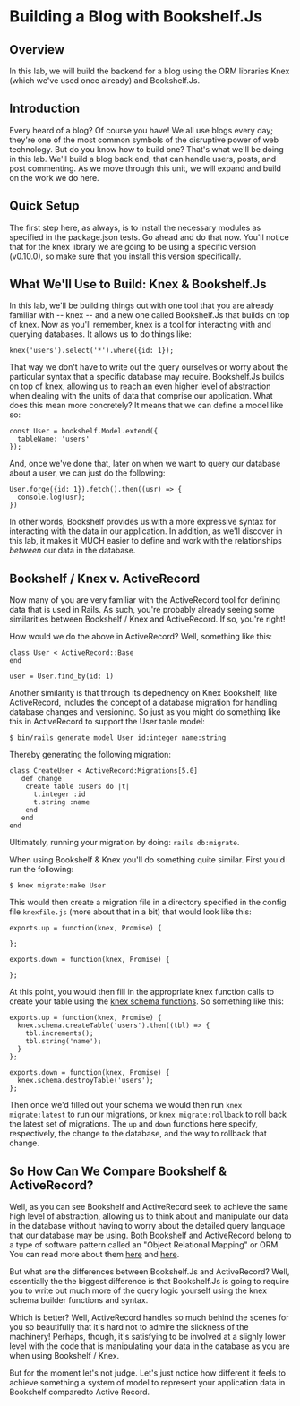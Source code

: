 Building a Blog with Bookshelf.Js
=================================

## Overview

In this lab, we will build the backend for a blog using the ORM libraries Knex (which we've used once already) and Bookshelf.Js.

## Introduction

Every heard of a blog? Of course you have! We all use blogs every day; they're one of the most common symbols of the disruptive power of web technology. But do you know how to build one? That's what we'll be doing in this lab. We'll build a blog back end, that can handle users, posts, and post commenting. As we move through this unit, we will expand and build on the work we do here.

## Quick Setup
 
The first step here, as always, is to install the necessary modules as specified in the package.json tests. Go ahead and do that now. You'll notice that for the knex library we are going to be using a specific version (v0.10.0), so make sure that you install this version specifically.

## What We'll Use to Build: Knex & Bookshelf.Js
 
In this lab, we'll be building things out with one tool that you are already familiar with -- knex -- and a new one called Bookshelf.Js that builds on top of knex. Now as you'll remember, knex is a tool for interacting with and querying databases. It allows us to do things like:

```
knex('users').select('*').where({id: 1});
```

That way we don't have to write out the query ourselves or worry about the particular syntax that a specific database may require. Bookshelf.Js builds on top of knex, allowing us to reach an even higher level of abstraction when dealing with the units of data that comprise our application. What does this mean more concretely? It means that we can define a model like so:

```
const User = bookshelf.Model.extend({
  tableName: 'users'
});
```

And, once we've done that, later on when we want to query our database about a user, we can just do the following:

```
User.forge({id: 1}).fetch().then((usr) => {
  console.log(usr);
})
```

In other words, Bookshelf provides us with a more expressive syntax for interacting with the data in our application. In addition, as we'll discover in this lab, it makes it MUCH easier to define and work with the relationships *between* our data in the database.
 
## Bookshelf / Knex v. ActiveRecord

Now many of you are very familiar with the ActiveRecord tool for defining data that is used in Rails. As such, you're probably already seeing some similarities between Bookshelf / Knex and ActiveRecord. If so, you're right!

How would we do the above in ActiveRecord? Well, something like this:

```
class User < ActiveRecord::Base
end

user = User.find_by(id: 1)
```



Another similarity is that through its depednency on Knex Bookshelf, like ActiveRecord, includes the concept of a database migration for handling database changes and versioning. So just as you might do something like this in ActiveRecord to support the User table model:

```
$ bin/rails generate model User id:integer name:string
```
  
Thereby generating the following migration:

```
class CreateUser < ActiveRecord:Migrations[5.0]
   def change
    create table :users do |t|
      t.integer :id
      t.string :name
    end
   end
end
```

Ultimately, running your migration by doing: `rails db:migrate`.

When using Bookshelf & Knex you'll do something quite similar. First you'd run the following:

```
$ knex migrate:make User
```

This would then create a migration file in a directory specified in the config file `knexfile.js` (more about that in a bit) that would look like this:

```
exports.up = function(knex, Promise) {

};

exports.down = function(knex, Promise) {

};
```

At this point, you would then fill in the appropriate knex function calls to create your table using the [knex schema functions](http://knexjs.org/#Schema). So something like this:

```
exports.up = function(knex, Promise) {
  knex.schema.createTable('users').then((tbl) => {
    tbl.increments();
    tbl.string('name');
  }
};

exports.down = function(knex, Promise) {
  knex.schema.destroyTable('users');
};
```

Then once we'd filled out your schema we would then run `knex migrate:latest` to run our migrations, or `knex migrate:rollback` to roll back the latest set of migrations. The `up` and `down` functions here specify, respectively, the change to the database, and the way to rollback that change.


## So How Can We Compare Bookshelf & ActiveRecord?

Well, as you can see Bookshelf and ActiveRecord seek to achieve the same high level of abstraction, allowing us to think about and manipulate our data in the database without having to worry about the detailed query language that our database may be using.
Both Bookshelf and ActiveRecord belong to a type of software pattern called an "Object Relational Mapping" or ORM. You can read more about them [here](http://en.wikipedia.org/wiki/Object-relational_mapping) and [here](https://stackoverflow.com/questions/1279613/what-is-an-orm-and-where-can-i-learn-more-about-it).

But what are the differences between Bookshelf.Js and ActiveRecord? Well, essentially the the biggest difference is that Bookshelf.Js is going to require you to write out much more of the query logic yourself using the knex schema builder functions and syntax.

Which is better? Well, ActiveRecord handles so much behind the scenes for you so beautifully that it's hard not to admire the slickness of the machinery! Perhaps, though, it's satisfying to be involved at a slighly lower level with the code that is manipulating your data in the database as you are when using Bookshelf / Knex.

But for the moment let's not judge. Let's just notice how different it feels to achieve something a system of model to represent your application data in Bookshelf comparedto Active Record.





